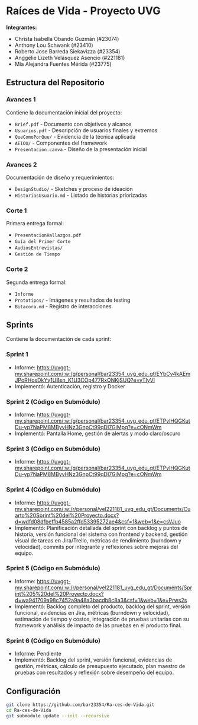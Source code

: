 # Raíces de Vida - Proyecto UVG

**Integrantes:**
- Christa Isabella Obando Guzmán (#23074)
- Anthony Lou Schwank (#23410)
- Roberto Jose Barreda Siekavizza (#23354)
- Anggelie Lizeth Velásquez Asencio (#221181)
- Mia Alejandra Fuentes Mérida (#23775)

## Estructura del Repositorio

### Avances 1
Contiene la documentación inicial del proyecto:
- `Brief.pdf` - Documento con objetivos y alcance
- `Usuarios.pdf` - Descripción de usuarios finales y extremos
- `QueComoPorQue/` - Evidencia de la técnica aplicada
- `AEIOU/` - Componentes del framework
- `Presentacion.canva` - Diseño de la presentación inicial

### Avances 2
Documentación de diseño y requerimientos:
- `DesignStudio/` - Sketches y proceso de ideación
- `HistoriasUsuario.md` - Listado de historias priorizadas

### Corte 1
Primera entrega formal:
- `PresentacionHallazgos.pdf`
- `Guía del Primer Corte`
- `AudiosEntrevistas/`
- `Gestión de Tiempo`

### Corte 2
Segunda entrega formal:
- `Informe`
- `Prototipos/` - Imágenes y resultados de testing
- `Bitacora.md` - Registro de interacciones

## Sprints
Contiene la documentación de cada sprint:

### Sprint 1
- Informe: https://uvggt-my.sharepoint.com/:w:/g/personal/bar23354_uvg_edu_gt/EYbCv4kAEmJPoRHosDkYy1UBsn_K1U3COp477RxONKjSUQ?e=yTIyVl
- Implementó: Autenticación, registro y Docker

### Sprint 2 (Código en Submódulo)
- Informe: https://uvggt-my.sharepoint.com/:w:/g/personal/bar23354_uvg_edu_gt/ETPvlHQGKutDu-yp7NaPM8MByvHNz3GnpCt99qDI7GiMpg?e=cONmWm
- Implementó: Pantalla Home, gestión de alertas y modo claro/oscuro

### Sprint 3 (Código en Submódulo)
- Informe: https://uvggt-my.sharepoint.com/:w:/g/personal/bar23354_uvg_edu_gt/ETPvlHQGKutDu-yp7NaPM8MByvHNz3GnpCt99qDI7GiMpg?e=cONmWm

### Sprint 4 (Código en Submódulo)
- Informe: https://uvggt-my.sharepoint.com/:w:/r/personal/vel221181_uvg_edu_gt/Documents/Cuarto%20Sprint%20del%20Proyecto.docx?d=wdfd08dfbeffb4585a2ffd53395272ae4&csf=1&web=1&e=csVJuo
- Implementó: Planificación detallada del sprint con backlog y puntos de historia, versión funcional del sistema con frontend y backend, gestión visual de tareas en Jira/Trello, métricas de rendimiento (burndown y velocidad), commits por integrante y reflexiones sobre mejoras del equipo.

### Sprint 5 (Código en Submódulo)
- Informe: https://uvggt-my.sharepoint.com/:w:/r/personal/vel221181_uvg_edu_gt/Documents/Sprint%205%20del%20Proyecto.docx?d=wa941709a98c7452a9a48a3bacdb8c8a3&csf=1&web=1&e=Prws2s
- Implementó: Backlog completo del producto, backlog del sprint, versión funcional, evidencias en Jira, métricas (burndown y velocidad), estimación de tiempo y costos, integración de pruebas unitarias con su framework y análisis de impacto de las pruebas en el producto final.

### Sprint 6 (Código en Submódulo)
- Informe: Pendiente
- Implementó: Backlog del sprint, versión funcional, evidencias de gestión, métricas, cálculo de presupuesto ejecutado, plan maestro de pruebas con resultados y reflexión sobre desempeño del equipo.

## Configuración
```bash
git clone https://github.com/bar23354/Ra-ces-de-Vida.git
cd Ra-ces-de-Vida
git submodule update --init --recursive
